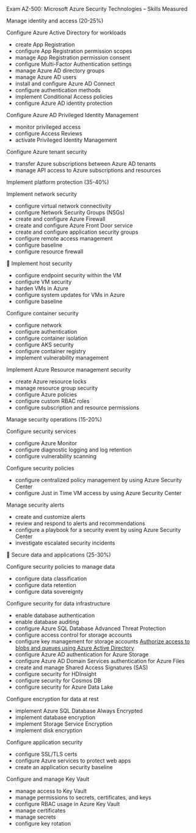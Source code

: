 Exam AZ-500: Microsoft Azure Security Technologies – 
Skills Measured 

 

Manage identity and access (20-25%) 

Configure Azure Active Directory for workloads 

* create App Registration 
* configure App Registration permission scopes 
* manage App Registration permission consent 
* configure Multi-Factor Authentication settings 
* manage Azure AD directory groups 
* manage Azure AD users 
* install and configure Azure AD Connect 
* configure authentication methods 
* implement Conditional Access policies 
* configure Azure AD identity protection 


Configure Azure AD Privileged Identity Management 

* monitor privileged access 
* configure Access Reviews 
* activate Privileged Identity Management 


Configure Azure tenant security 

* transfer Azure subscriptions between Azure AD tenants 
* manage API access to Azure subscriptions and resources 


Implement platform protection (35-40%) 

Implement network security 

* configure virtual network connectivity 
* configure Network Security Groups (NSGs) 
* create and configure Azure Firewall 
* create and configure Azure Front Door service 
* create and configure application security groups 
* configure remote access management 
* configure baseline 
* configure resource firewall 



Implement host security 

* configure endpoint security within the VM 
* configure VM security 
* harden VMs in Azure 
* configure system updates for VMs in Azure 
* configure baseline 


Configure container security 

* configure network 
* configure authentication 
* configure container isolation 
* configure AKS security 
* configure container registry 
* implement vulnerability management 


Implement Azure Resource management security 

* create Azure resource locks 
* manage resource group security 
* configure Azure policies 
* configure custom RBAC roles 
* configure subscription and resource permissions 


Manage security operations (15-20%) 

Configure security services 

* configure Azure Monitor 
* configure diagnostic logging and log retention 
* configure vulnerability scanning 


Configure security policies 

* configure centralized policy management by using Azure Security Center 
* configure Just in Time VM access by using Azure Security Center 


Manage security alerts 

* create and customize alerts 
* review and respond to alerts and recommendations 
* configure a playbook for a security event by using Azure Security Center 
* investigate escalated security incidents 



Secure data and applications (25-30%) 

Configure security policies to manage data 

* configure data classification 
* configure data retention 
* configure data sovereignty 


Configure security for data infrastructure 

* enable database authentication 
* enable database auditing 
* configure Azure SQL Database Advanced Threat Protection 
* configure access control for storage accounts 
* configure key management for storage accounts 
     [Authorize access to blobs and queues using Azure Active Directory](https://docs.microsoft.com/en-us/azure/storage/common/storage-auth-aad)
* configure Azure AD authentication for Azure Storage 
* configure Azure AD Domain Services authentication for Azure Files 
* create and manage Shared Access Signatures (SAS) 
* configure security for HDInsight 
* configure security for Cosmos DB 
* configure security for Azure Data Lake 


Configure encryption for data at rest 

* implement Azure SQL Database Always Encrypted 
* implement database encryption 
* implement Storage Service Encryption 
* implement disk encryption 


Configure application security 

* configure SSL/TLS certs 
* configure Azure services to protect web apps 
* create an application security baseline 


Configure and manage Key Vault 

* manage access to Key Vault 
* manage permissions to secrets, certificates, and keys 
* configure RBAC usage in Azure Key Vault 
* manage certificates 
* manage secrets 
* configure key rotation 



